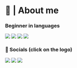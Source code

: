 # 📄 | About me

### Beginner in languages
![](https://skillicons.dev/icons?i=css) ![](https://skillicons.dev/icons?i=html) ![](https://skillicons.dev/icons?i=javascript) ![](https://skillicons.dev/icons?i=lua)
### 📱 Socials (click on the logo)
<a href="https://discord.com/users/909006358928580649"><img src="https://skillicons.dev/icons?i=discord"/></a>
<a href="https://www.instagram.com/tickly50_/"><img src="https://skillicons.dev/icons?i=instagram"/></a>
<a href="https://www.youtube.com/@tickly50"><img src="https://media.discordapp.net/attachments/1104396559644360825/1365627763540889671/youtube_logo_48x48.png?ex=680dff76&is=680cadf6&hm=755d536dea8af0bb3a9242e11e2ab5e1cc2722e7d4c5ca6ec905805c2689749c&=&format=webp&quality=lossless"/></a>
